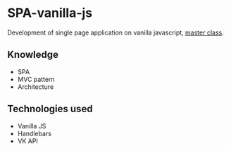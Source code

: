 # SPA-vanilla-js 
Development of single page application on vanilla javascript, [master class](https://www.youtube.com/watch?v=cz4rMkmj4kQ).
## Knowledge
- SPA
- MVC pattern
- Architecture

## Technologies used
- Vanilla JS
- Handlebars
- VK API
